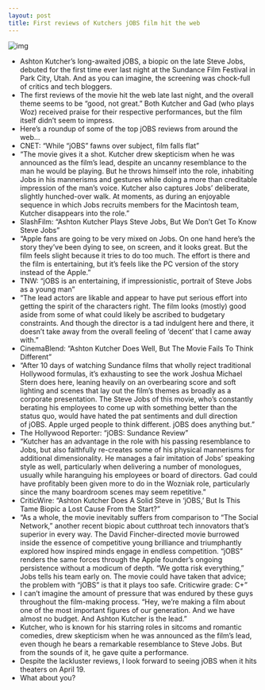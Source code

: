 ```yaml
---
layout: post
title: First reviews of Kutchers jOBS film hit the web
---
```

![img](http://media.idownloadblog.com/wp-content/uploads/2012/12/kutcher-steve-jobs-wow.png)
* Ashton Kutcher’s long-awaited jOBS, a biopic on the late Steve Jobs, debuted for the first time ever last night at the Sundance Film Festival in Park City, Utah. And as you can imagine, the screening was chock-full of critics and tech bloggers.
* The first reviews of the movie hit the web late last night, and the overall theme seems to be “good, not great.” Both Kutcher and Gad (who plays Woz) received praise for their respective performances, but the film itself didn’t seem to impress.
* Here’s a roundup of some of the top jOBS reviews from around the web…
* CNET: “While “jOBS” fawns over subject, film falls flat”
* “The movie gives it a shot. Kutcher drew skepticism when he was announced as the film’s lead, despite an uncanny resemblance to the man he would be playing. But he throws himself into the role, inhabiting Jobs in his mannerisms and gestures while doing a more than creditable impression of the man’s voice. Kutcher also captures Jobs’ deliberate, slightly hunched-over walk. At moments, as during an enjoyable sequence in which Jobs recruits members for the Macintosh team, Kutcher disappears into the role.”
* SlashFilm: “Ashton Kutcher Plays Steve Jobs, But We Don’t Get To Know Steve Jobs”
* “Apple fans are going to be very mixed on Jobs. On one hand here’s the story they’ve been dying to see, on screen, and it looks great. But the film feels slight because it tries to do too much. The effort is there and the film is entertaining, but it’s feels like the PC version of the story instead of the Apple.”
* TNW: “jOBS is an entertaining, if impressionistic, portrait of Steve Jobs as a young man”
* “The lead actors are likable and appear to have put serious effort into getting the spirit of the characters right. The film looks (mostly) good aside from some of what could likely be ascribed to budgetary constraints. And though the director is a tad indulgent here and there, it doesn’t take away from the overall feeling of ‘decent’ that I came away with.”
* CinemaBlend: “Ashton Kutcher Does Well, But The Movie Fails To Think Different”
* “After 10 days of watching Sundance films that wholly reject traditional Hollywood formulas, it’s exhausting to see the work Joshua Michael Stern does here, leaning heavily on an overbearing score and soft lighting and scenes that lay out the film’s themes as broadly as a corporate presentation. The Steve Jobs of this movie, who’s constantly berating his employees to come up with something better than the status quo, would have hated the pat sentiments and dull direction of jOBS. Apple urged people to think different. jOBS does anything but.”
* The Hollywood Reporter: “jOBS: Sundance Review”
* “Kutcher has an advantage in the role with his passing resemblance to Jobs, but also faithfully re-creates some of his physical mannerisms for additional dimensionality. He manages a fair imitation of Jobs’ speaking style as well, particularly when delivering a number of monologues, usually while haranguing his employees or board of directors. Gad could have profitably been given more to do in the Wozniak role, particularly since the many boardroom scenes may seem repetitive.”
* CriticWire: “Ashton Kutcher Does A Solid Steve in ‘jOBS,’ But Is This Tame Biopic a Lost Cause From the Start?”
* “As a whole, the movie inevitably suffers from comparison to “The Social Network,” another recent biopic about cutthroat tech innovators that’s superior in every way. The David Fincher-directed movie burrowed inside the essence of competitive young brilliance and triumphantly explored how inspired minds engage in endless competition. “jOBS” renders the same forces through the Apple founder’s ongoing persistence without a modicum of depth. “We gotta risk everything,” Jobs tells his team early on. The movie could have taken that advice; the problem with “jOBS” is that it plays too safe. Criticwire grade: C+”
* I can’t imagine the amount of pressure that was endured by these guys throughout the film-making process. “Hey, we’re making a film about one of the most important figures of our generation. And we have almost no budget. And Ashton Kutcher is the lead.”
* Kutcher, who is known for his starring roles in sitcoms and romantic comedies, drew skepticism when he was announced as the film’s lead, even though he bears a remarkable resemblance to Steve Jobs. But from the sounds of it, he gave quite a performance.
* Despite the lackluster reviews, I look forward to seeing jOBS when it hits theaters on April 19.
* What about you?

